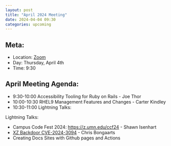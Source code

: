 ```yaml
---
layout: post
title: "April 2024 Meeting"
date: 2024-04-04 09:30
categories: upcoming
---
```


## Meta:

- Location: [Zoom](https://z.umn.edu/cpmstream)
- Day: Thursday, April 4th
- Time: 9:30

## April Meeting Agenda:
- 9:30-10:00 Accessibility Tooling for Ruby on Rails - Joe Thor
- 10:00-10:30 RHEL9 Management Features and Changes - Carter Kindley
- 10:30-11:00 Lightning Talks:

Lightning Talks:
- Campus Code Fest 2024: https://z.umn.edu/ccf24 - Shawn Isenhart
- [XZ Backdoor CVE-2024-3094](https://openssf.org/blog/2024/03/30/xz-backdoor-cve-2024-3094/) - Chris Bongaarts
- Creating Docs Sites with Github pages and Actions
